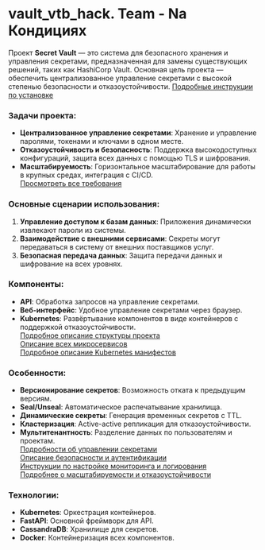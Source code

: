 # vault_vtb_hack. Team - Na Кондициях

Проект **Secret Vault** — это система для безопасного хранения и управления секретами, предназначенная для замены существующих решений, таких как HashiCorp Vault. Основная цель проекта — обеспечить централизованное управление секретами с высокой степенью безопасности и отказоустойчивости.
[Подробные инструкции по установке](./installation.md)

### Задачи проекта:
- **Централизованное управление секретами**: Хранение и управление паролями, токенами и ключами в одном месте.
- **Отказоустойчивость и безопасность**: Поддержка высокодоступных конфигураций, защита всех данных с помощью TLS и шифрования.
- **Масштабируемость**: Горизонтальное масштабирование для работы в крупных средах, интеграция с CI/CD. \
[Просмотреть все требования](./requirements.md)

### Основные сценарии использования:
1. **Управление доступом к базам данных**: Приложения динамически извлекают пароли из системы.
2. **Взаимодействие с внешними сервисами**: Секреты могут передаваться в систему от внешних поставщиков услуг.
3. **Безопасная передача данных**: Защита передачи данных и шифрование на всех уровнях.

### Компоненты:
- **API**: Обработка запросов на управление секретами.
- **Веб-интерфейс**: Удобное управление секретами через браузер.
- **Kubernetes**: Развёртывание компонентов в виде контейнеров с поддержкой отказоустойчивости. \
[Подробное описание структуры проекта](./structure.md) \
[Описание всех микросервисов](./components.md) \
[Подробное описание Kubernetes манифестов](./manifests.md) 

### Особенности:
- **Версионирование секретов**: Возможность отката к предыдущим версиям.
- **Seal/Unseal**: Автоматическое распечатывание хранилища.
- **Динамические секреты**: Генерация временных секретов с TTL.
- **Кластеризация**: Active-active репликация для отказоустойчивости.
- **Мультитенантность**: Разделение данных по пользователям и проектам. \
[Подробности об управлении секретами](./secrets-management.md) \
[Описание безопасности и аутентификации](./security-authentication.md) \
[Инструкции по настройке мониторинга и логирования](./monitoring-logging.md) \
[Подробнее о масштабируемости и отказоустойчивости](./scalability-availability.md)

### Технологии:
- **Kubernetes**: Оркестрация контейнеров.
- **FastAPI**: Основной фреймворк для API.
- **CassandraDB**: Хранилище для секретов.
- **Docker**: Контейнеризация всех компонентов.
